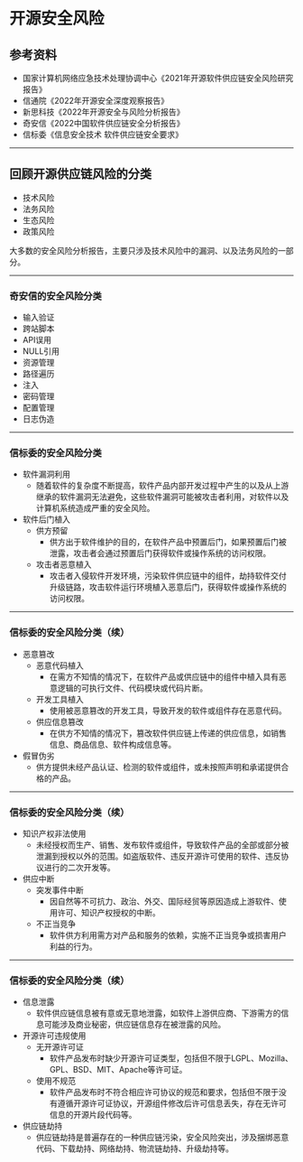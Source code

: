 # 开源安全风险

## 参考资料

* 国家计算机网络应急技术处理协调中心《2021年开源软件供应链安全风险研究报告》
* 信通院《2022年开源安全深度观察报告》
* 新思科技《2022年开源安全与风险分析报告》
* 奇安信《2022中国软件供应链安全分析报告》
* 信标委《信息安全技术 软件供应链安全要求》

---

## 回顾开源供应链风险的分类

* 技术风险
* 法务风险
* 生态风险
* 政策风险

大多数的安全风险分析报告，主要只涉及技术风险中的漏洞、以及法务风险的一部分。

---

### 奇安信的安全风险分类

* 输入验证
* 跨站脚本
* API误用
* NULL引用
* 资源管理
* 路径遍历
* 注入
* 密码管理
* 配置管理
* 日志伪造

---

### 信标委的安全风险分类

* 软件漏洞利用
	* 随着软件的复杂度不断提高，软件产品内部开发过程中产生的以及从上游继承的软件漏洞无法避免，这些软件漏洞可能被攻击者利用，对软件以及计算机系统造成严重的安全风险。
* 软件后门植入
	* 供方预留
		* 供方出于软件维护的目的，在软件产品中预置后门，如果预置后门被泄露，攻击者会通过预置后门获得软件或操作系统的访问权限。
	* 攻击者恶意植入
		* 攻击者入侵软件开发环境，污染软件供应链中的组件，劫持软件交付升级链路，攻击软件运行环境植入恶意后门，获得软件或操作系统的访问权限。

---

### 信标委的安全风险分类（续）

* 恶意篡改
	* 恶意代码植入
		* 在需方不知情的情况下，在软件产品或供应链中的组件中植入具有恶意逻辑的可执行文件、代码模块或代码片断。
	* 开发工具植入
		* 使用被恶意篡改的开发工具，导致开发的软件或组件存在恶意代码。
	* 供应信息篡改
		* 在供方不知情的情况下，篡改软件供应链上传递的供应信息，如销售信息、商品信息、软件构成信息等。
* 假冒伪劣
	* 供方提供未经产品认证、检测的软件或组件，或未按照声明和承诺提供合格的产品。

---

### 信标委的安全风险分类（续）

* 知识产权非法使用
	* 未经授权而生产、销售、发布软件或组件，导致软件产品的全部或部分被泄漏到授权以外的范围。如盗版软件、违反开源许可使用的软件、违反协议进行的二次开发等。
* 供应中断
	* 突发事件中断
		* 因自然等不可抗力、政治、外交、国际经贸等原因造成上游软件、使用许可、知识产权授权的中断。
	* 不正当竞争
		* 软件供方利用需方对产品和服务的依赖，实施不正当竞争或损害用户利益的行为。

---

### 信标委的安全风险分类（续）

* 信息泄露
	* 软件供应链信息被有意或无意地泄露，如软件上游供应商、下游需方的信息可能涉及商业秘密，供应链信息存在被泄露的风险。
* 开源许可违规使用
	* 无开源许可证
		* 软件产品发布时缺少开源许可证类型，包括但不限于LGPL、Mozilla、GPL、BSD、MIT、Apache等许可证。
	* 使用不规范
		* 软件产品发布时不符合相应许可协议的规范和要求，包括但不限于没有遵循开源许可证协议，开源组件修改后许可信息丢失，存在无许可信息的开源片段代码等。
* 供应链劫持
	* 供应链劫持是普遍存在的一种供应链污染，安全风险突出，涉及捆绑恶意代码、下载劫持、网络劫持、物流链劫持、升级劫持等。